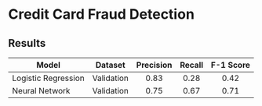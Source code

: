# Credit Card Fraud Detection

## Results

| Model | Dataset| Precision | Recall | F-1 Score |
| --- | --- | :---: | :---: | :---: |
| Logistic Regression | Validation | 0.83 | 0.28 | 0.42 |
| Neural Network | Validation | 0.75 | 0.67 | 0.71 |